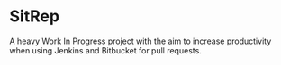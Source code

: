 SitRep
======

A heavy Work In Progress project with the aim to increase productivity when using Jenkins and Bitbucket for pull requests.
